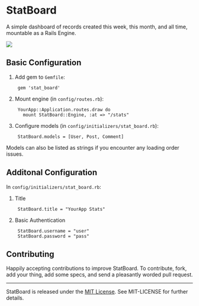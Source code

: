 StatBoard
=========

A simple dashboard of records created this week, this month, and all time, mountable as a Rails Engine.

<img src="https://raw.github.com/vigetlabs/stat_board/master/screenshot.png" />

## Basic Configuration

1. Add gem to `Gemfile`:

        gem 'stat_board'

2. Mount engine (in `config/routes.rb`):

        YourApp::Application.routes.draw do
          mount StatBoard::Engine, :at => "/stats"

3. Configure models (in `config/initializers/stat_board.rb`):

        StatBoard.models = [User, Post, Comment]

Models can also be listed as strings if you encounter any loading order issues.

## Additonal Configuration

In `config/initializers/stat_board.rb`:

1. Title

        StatBoard.title = "YourApp Stats"

2. Basic Authentication

        StatBoard.username = "user"
        StatBoard.password = "pass"

## Contributing

Happily accepting contributions to improve StatBoard. To contribute, fork, add your thing, add some specs, and send a pleasantly worded pull request.

* * *

StatBoard is released under the [MIT License][mit]. See MIT-LICENSE for further details.

[mit]: http://www.opensource.org/licenses/MIT
